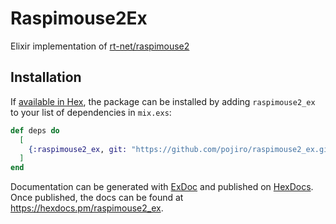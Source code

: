 # Raspimouse2Ex

Elixir implementation of [rt-net/raspimouse2](https://github.com/rt-net/raspimouse2)

## Installation

If [available in Hex](https://hex.pm/docs/publish), the package can be installed
by adding `raspimouse2_ex` to your list of dependencies in `mix.exs`:

```elixir
def deps do
  [
    {:raspimouse2_ex, git: "https://github.com/pojiro/raspimouse2_ex.git"}
  ]
end
```

Documentation can be generated with [ExDoc](https://github.com/elixir-lang/ex_doc)
and published on [HexDocs](https://hexdocs.pm). Once published, the docs can
be found at <https://hexdocs.pm/raspimouse2_ex>.
